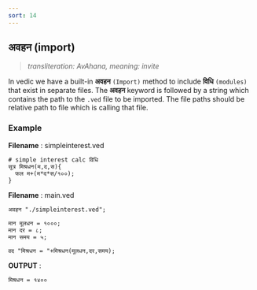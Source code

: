 ```yaml
---
sort: 14
---
```

## अवहन (import)

> _transliteration: AvAhana, meaning: invite_

In vedic we have a built-in **अवहन** `(Import)` method to include **विधि** `(modules)` that exist in separate files. The **अवहन** keyword is followed by a string which contains the path to the `.ved` file to be imported. The file paths should be relative path to file which is calling that file.

### Example

**Filename** : simpleinterest.ved

```vedic
# simple interest calc विधि
सूत्र मिश्रधन(म,द,स){
  फल म+(म*द*स/१००);
}
```
**Filename** : main.ved

```vedic
अवहन "./simpleinterest.ved";

मान मूलधन = १०००;
मान दर = ८;
मान समय = ५; 

वद "मिश्रधन = "+मिश्रधन(मूलधन,दर,समय);
```

**OUTPUT** : 

```bash
मिश्रधन = १४००
```
